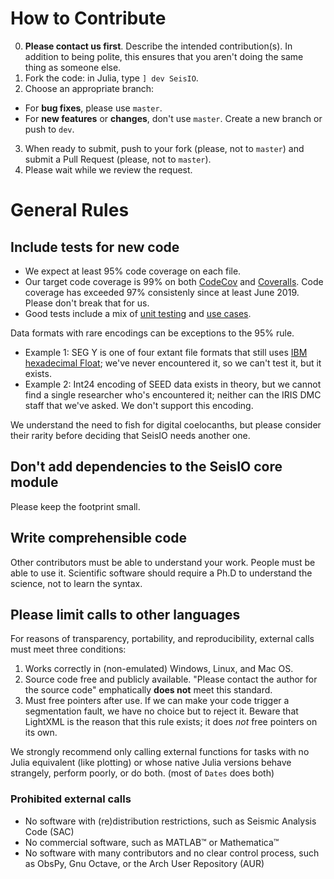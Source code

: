 # **How to Contribute**
0. **Please contact us first**. Describe the intended contribution(s). In addition to being polite, this ensures that you aren't doing the same thing as someone else.
1. Fork the code: in Julia, type `] dev SeisIO`.
2. Choose an appropriate branch:
  - For **bug fixes**, please use `master`.
  - For **new features** or **changes**, don't use `master`. Create a new branch or push to `dev`.
3. When ready to submit, push to your fork (please, not to `master`) and submit a Pull Request (please, not to `master`).
4. Please wait while we review the request.

# **General Rules**

## **Include tests for new code**
* We expect at least 95% code coverage on each file.
* Our target code coverage is 99% on both [CodeCov](https://codecov.io/gh/jpjones76/SeisIO.jl) and [Coveralls](https://coveralls.io/github/jpjones76/SeisIO.jl?branch=master). Code coverage has exceeded 97% consistenly since at least June 2019. Please don't break that for us.
* Good tests include a mix of [unit testing](https://en.wikipedia.org/wiki/Unit_testing) and [use cases](https://en.wikipedia.org/wiki/Use_case).

Data formats with rare encodings can be exceptions to the 95% rule.
* Example 1: SEG Y is one of four extant file formats that still uses [IBM hexadecimal Float](https://en.wikipedia.org/wiki/IBM_hexadecimal_floating_point); we've never encountered it, so we can't test it, but it exists.
* Example 2: Int24 encoding of SEED data exists in theory, but we cannot find a single researcher who's encountered it; neither can the IRIS DMC staff that we've asked. We don't support this encoding.

We understand the need to fish for digital coelocanths, but please consider
their rarity before deciding that SeisIO needs another one.

## **Don't add dependencies to the SeisIO core module**
Please keep the footprint small.

## **Write comprehensible code**
Other contributors must be able to understand your work. People must be able to
use it. Scientific software should require a Ph.D to understand the science, not
to learn the syntax.

## Please limit calls to other languages
For reasons of transparency, portability, and reproducibility, external calls must meet three conditions:
1. Works correctly in (non-emulated) Windows, Linux, and Mac OS.
1. Source code free and publicly available. "Please contact the author for the source code" emphatically **does not** meet this standard.
1. Must free pointers after use. If we can make your code trigger a segmentation fault, we have no choice but to reject it. Beware that LightXML is the reason that this rule exists; it does *not* free pointers on its own.

We strongly recommend only calling external functions for tasks with no Julia equivalent (like plotting) or whose native Julia versions behave strangely, perform poorly, or do both. (most of `Dates` does both)

### Prohibited external calls
* No software with (re)distribution restrictions, such as Seismic Analysis Code (SAC)
* No commercial software, such as MATLAB™ or Mathematica™
* No software with many contributors and no clear control process, such as ObsPy, Gnu Octave, or the Arch User Repository (AUR)

